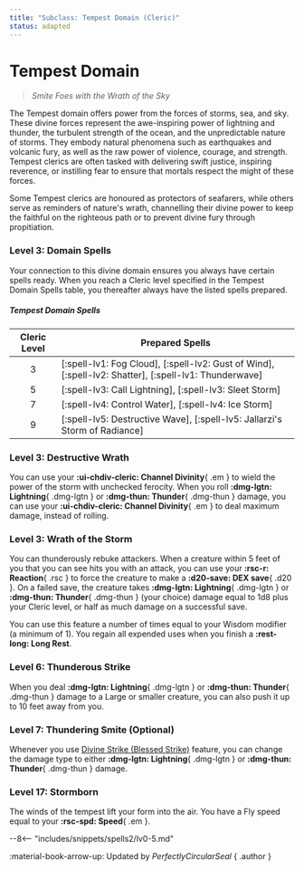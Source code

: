 ```yaml
---
title: "Subclass: Tempest Domain (Cleric)"
status: adapted
---
```


<p style="display:none">
Smite Foes with the Wrath of the Sky
</p>

# Tempest Domain

> *Smite Foes with the Wrath of the Sky*

The Tempest domain offers power from the forces of storms, sea, and sky. These divine forces represent the awe-inspiring power of lightning and thunder, the turbulent strength of the ocean, and the unpredictable nature of storms. They embody natural phenomena such as earthquakes and volcanic fury, as well as the raw power of violence, courage, and strength. Tempest clerics are often tasked with delivering swift justice, inspiring reverence, or instilling fear to ensure that mortals respect the might of these forces. 

Some Tempest clerics are honoured as protectors of seafarers, while others serve as reminders of nature's wrath, channelling their divine power to keep the faithful on the righteous path or to prevent divine fury through propitiation.

### Level 3: Domain Spells

Your connection to this divine domain ensures you always have certain spells ready. When you reach a Cleric level specified in the Tempest Domain Spells table, you thereafter always have the listed spells prepared.

##### Tempest Domain Spells

| Cleric Level | Prepared Spells |
| :-: | --- |
| 3 | [:spell-lv1: Fog Cloud], [:spell-lv2: Gust of Wind], [:spell-lv2: Shatter], [:spell-lv1: Thunderwave] |
| 5 | [:spell-lv3: Call Lightning], [:spell-lv3: Sleet Storm] |
| 7 | [:spell-lv4: Control Water], [:spell-lv4: Ice Storm] |
| 9 | [:spell-lv5: Destructive Wave], [:spell-lv5: Jallarzi's Storm of Radiance] |

### Level 3: Destructive Wrath

You can use your **:ui-chdiv-cleric: Channel Divinity**{ .em } to wield the power of the storm with unchecked ferocity. When you roll **:dmg-lgtn: Lightning**{ .dmg-lgtn } or **:dmg-thun: Thunder**{ .dmg-thun } damage, you can use your **:ui-chdiv-cleric: Channel Divinity**{ .em } to deal maximum damage, instead of rolling.

### Level 3: Wrath of the Storm

You can thunderously rebuke attackers. When a creature within 5 feet of you that you can see hits you with an attack, you can use your **:rsc-r: Reaction**{ .rsc } to force the creature to make a **:d20-save: DEX save**{ .d20 }. On a failed save, the creature takes **:dmg-lgtn: Lightning**{ .dmg-lgtn } or **:dmg-thun: Thunder**{ .dmg-thun } (your choice) damage equal to 1d8 plus your Cleric level, or half as much damage on a successful save. 

You can use this feature a number of times equal to your Wisdom modifier (a minimum of 1). You regain all expended uses when you finish a **:rest-long: Long Rest**.

### Level 6: Thunderous Strike

When you deal **:dmg-lgtn: Lightning**{ .dmg-lgtn } or **:dmg-thun: Thunder**{ .dmg-thun } damage to a Large or smaller creature, you can also push it up to 10 feet away from you.

### Level 7: Thundering Smite (Optional)

Whenever you use [Divine Strike (Blessed Strike)](index.md#level-7-blesssed-strike) feature, you can change the damage type to either **:dmg-lgtn: Lightning**{ .dmg-lgtn } or **:dmg-thun: Thunder**{ .dmg-thun } damage. 

### Level 17: Stormborn

The winds of the tempest lift your form into the air. You have a Fly speed equal to your **:rsc-spd: Speed**{ .em }.

--8<-- "includes/snippets/spells2/lv0-5.md"

:material-book-arrow-up: Updated by *PerfectlyCircularSeal* 
{ .author }